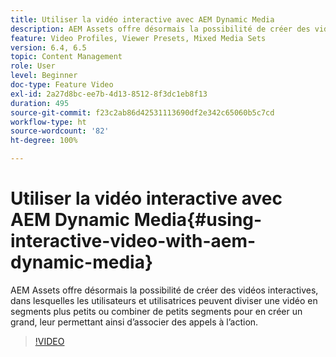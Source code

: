 ```yaml
---
title: Utiliser la vidéo interactive avec AEM Dynamic Media
description: AEM Assets offre désormais la possibilité de créer des vidéos interactives, dans lesquelles les utilisateurs et utilisatrices peuvent diviser une vidéo en segments plus petits ou combiner de petits segments pour en créer un grand, leur permettant ainsi d’associer des appels à l’action.
feature: Video Profiles, Viewer Presets, Mixed Media Sets
version: 6.4, 6.5
topic: Content Management
role: User
level: Beginner
doc-type: Feature Video
exl-id: 2a27d8bc-ee7b-4d13-8512-8f3dc1eb8f13
duration: 495
source-git-commit: f23c2ab86d42531113690df2e342c65060b5c7cd
workflow-type: ht
source-wordcount: '82'
ht-degree: 100%

---
```


# Utiliser la vidéo interactive avec AEM Dynamic Media{#using-interactive-video-with-aem-dynamic-media}

AEM Assets offre désormais la possibilité de créer des vidéos interactives, dans lesquelles les utilisateurs et utilisatrices peuvent diviser une vidéo en segments plus petits ou combiner de petits segments pour en créer un grand, leur permettant ainsi d’associer des appels à l’action.

>[!VIDEO](https://video.tv.adobe.com/v/16516?quality=12&learn=on)
